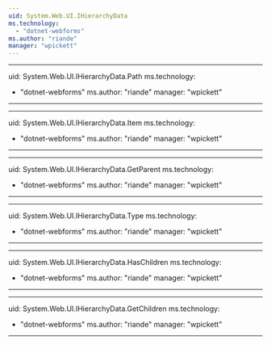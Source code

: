 ```yaml
---
uid: System.Web.UI.IHierarchyData
ms.technology: 
  - "dotnet-webforms"
ms.author: "riande"
manager: "wpickett"
---
```


---
uid: System.Web.UI.IHierarchyData.Path
ms.technology: 
  - "dotnet-webforms"
ms.author: "riande"
manager: "wpickett"
---

---
uid: System.Web.UI.IHierarchyData.Item
ms.technology: 
  - "dotnet-webforms"
ms.author: "riande"
manager: "wpickett"
---

---
uid: System.Web.UI.IHierarchyData.GetParent
ms.technology: 
  - "dotnet-webforms"
ms.author: "riande"
manager: "wpickett"
---

---
uid: System.Web.UI.IHierarchyData.Type
ms.technology: 
  - "dotnet-webforms"
ms.author: "riande"
manager: "wpickett"
---

---
uid: System.Web.UI.IHierarchyData.HasChildren
ms.technology: 
  - "dotnet-webforms"
ms.author: "riande"
manager: "wpickett"
---

---
uid: System.Web.UI.IHierarchyData.GetChildren
ms.technology: 
  - "dotnet-webforms"
ms.author: "riande"
manager: "wpickett"
---
